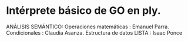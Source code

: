 # Intérprete básico de GO en ply.


ANÁLISIS SEMÁNTICO:
Operaciones matemáticas : Emanuel Parra.
Condicionales : Claudia Asanza.
Estructura de datos  LISTA : Isaac Ponce

